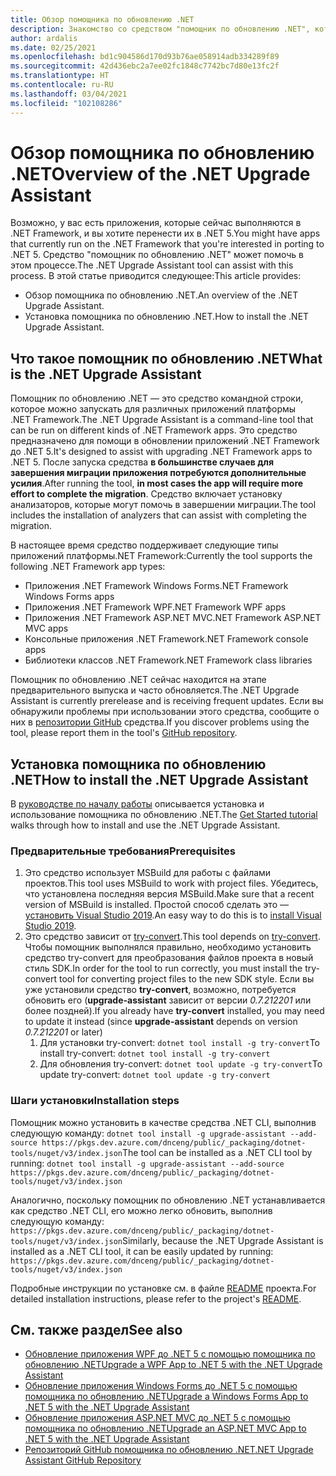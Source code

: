 ```yaml
---
title: Обзор помощника по обновлению .NET
description: Знакомство со средством "помощник по обновлению .NET", которое помогает переходить с платформы .NET Framework и обновляет проекты до .NET 5.
author: ardalis
ms.date: 02/25/2021
ms.openlocfilehash: bd1c904586d170d93b76ae058914adb334289f89
ms.sourcegitcommit: 42d436ebc2a7ee02fc1848c7742bc7d80e13fc2f
ms.translationtype: HT
ms.contentlocale: ru-RU
ms.lasthandoff: 03/04/2021
ms.locfileid: "102108286"
---
```

# <a name="overview-of-the-net-upgrade-assistant"></a><span data-ttu-id="95a57-103">Обзор помощника по обновлению .NET</span><span class="sxs-lookup"><span data-stu-id="95a57-103">Overview of the .NET Upgrade Assistant</span></span>

<span data-ttu-id="95a57-104">Возможно, у вас есть приложения, которые сейчас выполняются в .NET Framework, и вы хотите перенести их в .NET 5.</span><span class="sxs-lookup"><span data-stu-id="95a57-104">You might have apps that currently run on the .NET Framework that you're interested in porting to .NET 5.</span></span> <span data-ttu-id="95a57-105">Средство "помощник по обновлению .NET" может помочь в этом процессе.</span><span class="sxs-lookup"><span data-stu-id="95a57-105">The .NET Upgrade Assistant tool can assist with this process.</span></span> <span data-ttu-id="95a57-106">В этой статье приводится следующее:</span><span class="sxs-lookup"><span data-stu-id="95a57-106">This article provides:</span></span>

* <span data-ttu-id="95a57-107">Обзор помощника по обновлению .NET.</span><span class="sxs-lookup"><span data-stu-id="95a57-107">An overview of the .NET Upgrade Assistant.</span></span>
* <span data-ttu-id="95a57-108">Установка помощника по обновлению .NET.</span><span class="sxs-lookup"><span data-stu-id="95a57-108">How to install the .NET Upgrade Assistant.</span></span>

## <a name="what-is-the-net-upgrade-assistant"></a><span data-ttu-id="95a57-109">Что такое помощник по обновлению .NET</span><span class="sxs-lookup"><span data-stu-id="95a57-109">What is the .NET Upgrade Assistant</span></span>

<span data-ttu-id="95a57-110">Помощник по обновлению .NET — это средство командной строки, которое можно запускать для различных приложений платформы .NET Framework.</span><span class="sxs-lookup"><span data-stu-id="95a57-110">The .NET Upgrade Assistant is a command-line tool that can be run on different kinds of .NET Framework apps.</span></span> <span data-ttu-id="95a57-111">Это средство предназначено для помощи в обновлении приложений .NET Framework до .NET 5.</span><span class="sxs-lookup"><span data-stu-id="95a57-111">It's designed to assist with upgrading .NET Framework apps to .NET 5.</span></span> <span data-ttu-id="95a57-112">После запуска средства **в большинстве случаев для завершения миграции приложения потребуются дополнительные усилия**.</span><span class="sxs-lookup"><span data-stu-id="95a57-112">After running the tool, **in most cases the app will require more effort to complete the migration**.</span></span> <span data-ttu-id="95a57-113">Средство включает установку анализаторов, которые могут помочь в завершении миграции.</span><span class="sxs-lookup"><span data-stu-id="95a57-113">The tool includes the installation of analyzers that can assist with completing the migration.</span></span>

<span data-ttu-id="95a57-114">В настоящее время средство поддерживает следующие типы приложений платформы.NET Framework:</span><span class="sxs-lookup"><span data-stu-id="95a57-114">Currently the tool supports the following .NET Framework app types:</span></span>

- <span data-ttu-id="95a57-115">Приложения .NET Framework Windows Forms</span><span class="sxs-lookup"><span data-stu-id="95a57-115">.NET Framework Windows Forms apps</span></span>
- <span data-ttu-id="95a57-116">Приложения .NET Framework WPF</span><span class="sxs-lookup"><span data-stu-id="95a57-116">.NET Framework WPF apps</span></span>
- <span data-ttu-id="95a57-117">Приложения .NET Framework ASP.NET MVC</span><span class="sxs-lookup"><span data-stu-id="95a57-117">.NET Framework ASP.NET MVC apps</span></span>
- <span data-ttu-id="95a57-118">Консольные приложения .NET Framework</span><span class="sxs-lookup"><span data-stu-id="95a57-118">.NET Framework console apps</span></span>
- <span data-ttu-id="95a57-119">Библиотеки классов .NET Framework</span><span class="sxs-lookup"><span data-stu-id="95a57-119">.NET Framework class libraries</span></span>

<span data-ttu-id="95a57-120">Помощник по обновлению .NET сейчас находится на этапе предварительного выпуска и часто обновляется.</span><span class="sxs-lookup"><span data-stu-id="95a57-120">The .NET Upgrade Assistant is currently prerelease and is receiving frequent updates.</span></span> <span data-ttu-id="95a57-121">Если вы обнаружили проблемы при использовании этого средства, сообщите о них в [репозитории GitHub](https://github.com/dotnet/upgrade-assistant) средства.</span><span class="sxs-lookup"><span data-stu-id="95a57-121">If you discover problems using the tool, please report them in the tool's [GitHub repository](https://github.com/dotnet/upgrade-assistant).</span></span>

## <a name="how-to-install-the-net-upgrade-assistant"></a><span data-ttu-id="95a57-122">Установка помощника по обновлению .NET</span><span class="sxs-lookup"><span data-stu-id="95a57-122">How to install the .NET Upgrade Assistant</span></span>

<span data-ttu-id="95a57-123">В [руководстве по началу работы](https://aka.ms/dotnet-upgrade-assistant-install) описывается установка и использование помощника по обновлению .NET.</span><span class="sxs-lookup"><span data-stu-id="95a57-123">The [Get Started tutorial](https://aka.ms/dotnet-upgrade-assistant-install) walks through how to install and use the .NET Upgrade Assistant.</span></span>

### <a name="prerequisites"></a><span data-ttu-id="95a57-124">Предварительные требования</span><span class="sxs-lookup"><span data-stu-id="95a57-124">Prerequisites</span></span>

1. <span data-ttu-id="95a57-125">Это средство использует MSBuild для работы с файлами проектов.</span><span class="sxs-lookup"><span data-stu-id="95a57-125">This tool uses MSBuild to work with project files.</span></span> <span data-ttu-id="95a57-126">Убедитесь, что установлена последняя версия MSBuild.</span><span class="sxs-lookup"><span data-stu-id="95a57-126">Make sure that a recent version of MSBuild is installed.</span></span> <span data-ttu-id="95a57-127">Простой способ сделать это — [установить Visual Studio 2019](https://visualstudio.microsoft.com/downloads/).</span><span class="sxs-lookup"><span data-stu-id="95a57-127">An easy way to do this is to [install Visual Studio 2019](https://visualstudio.microsoft.com/downloads/).</span></span>
1. <span data-ttu-id="95a57-128">Это средство зависит от [try-convert](https://github.com/dotnet/try-convert).</span><span class="sxs-lookup"><span data-stu-id="95a57-128">This tool depends on [try-convert](https://github.com/dotnet/try-convert).</span></span> <span data-ttu-id="95a57-129">Чтобы помощник выполнялся правильно, необходимо установить средство try-convert для преобразования файлов проекта в новый стиль SDK.</span><span class="sxs-lookup"><span data-stu-id="95a57-129">In order for the tool to run correctly, you must install the try-convert tool for converting project files to the new SDK style.</span></span> <span data-ttu-id="95a57-130">Если вы уже установили средство **try-convert**, возможно, потребуется обновить его (**upgrade-assistant** зависит от версии _0.7.212201_ или более поздней).</span><span class="sxs-lookup"><span data-stu-id="95a57-130">If you already have **try-convert** installed, you may need to update it instead (since **upgrade-assistant** depends on version _0.7.212201_ or later)</span></span>
    1. <span data-ttu-id="95a57-131">Для установки try-convert: `dotnet tool install -g try-convert`</span><span class="sxs-lookup"><span data-stu-id="95a57-131">To install try-convert: `dotnet tool install -g try-convert`</span></span>
    1. <span data-ttu-id="95a57-132">Для обновления try-convert: `dotnet tool update -g try-convert`</span><span class="sxs-lookup"><span data-stu-id="95a57-132">To update try-convert: `dotnet tool update -g try-convert`</span></span>

### <a name="installation-steps"></a><span data-ttu-id="95a57-133">Шаги установки</span><span class="sxs-lookup"><span data-stu-id="95a57-133">Installation steps</span></span>

<span data-ttu-id="95a57-134">Помощник можно установить в качестве средства .NET CLI, выполнив следующую команду: `dotnet tool install -g upgrade-assistant --add-source https://pkgs.dev.azure.com/dnceng/public/_packaging/dotnet-tools/nuget/v3/index.json`</span><span class="sxs-lookup"><span data-stu-id="95a57-134">The tool can be installed as a .NET CLI tool by running: `dotnet tool install -g upgrade-assistant --add-source https://pkgs.dev.azure.com/dnceng/public/_packaging/dotnet-tools/nuget/v3/index.json`</span></span>

<span data-ttu-id="95a57-135">Аналогично, поскольку помощник по обновлению .NET устанавливается как средство .NET CLI, его можно легко обновить, выполнив следующую команду: `https://pkgs.dev.azure.com/dnceng/public/_packaging/dotnet-tools/nuget/v3/index.json`</span><span class="sxs-lookup"><span data-stu-id="95a57-135">Similarly, because the .NET Upgrade Assistant is installed as a .NET CLI tool, it can be easily updated by running: `https://pkgs.dev.azure.com/dnceng/public/_packaging/dotnet-tools/nuget/v3/index.json`</span></span>

<span data-ttu-id="95a57-136">Подробные инструкции по установке см. в файле [README](https://github.com/dotnet/upgrade-assistant) проекта.</span><span class="sxs-lookup"><span data-stu-id="95a57-136">For detailed installation instructions, please refer to the project's [README](https://github.com/dotnet/upgrade-assistant).</span></span>

## <a name="see-also"></a><span data-ttu-id="95a57-137">См. также раздел</span><span class="sxs-lookup"><span data-stu-id="95a57-137">See also</span></span>

- [<span data-ttu-id="95a57-138">Обновление приложения WPF до .NET 5 с помощью помощника по обновлению .NET</span><span class="sxs-lookup"><span data-stu-id="95a57-138">Upgrade a WPF App to .NET 5 with the .NET Upgrade Assistant</span></span>](upgrade-assistant-wpf-framework.md)
- [<span data-ttu-id="95a57-139">Обновление приложения Windows Forms до .NET 5 с помощью помощника по обновлению .NET</span><span class="sxs-lookup"><span data-stu-id="95a57-139">Upgrade a Windows Forms App to .NET 5 with the .NET Upgrade Assistant</span></span>](upgrade-assistant-winforms-framework.md)
- [<span data-ttu-id="95a57-140">Обновление приложения ASP.NET MVC до .NET 5 с помощью помощника по обновлению .NET</span><span class="sxs-lookup"><span data-stu-id="95a57-140">Upgrade an ASP.NET MVC App to .NET 5 with the .NET Upgrade Assistant</span></span>](upgrade-assistant-aspnetmvc.md)
- [<span data-ttu-id="95a57-141">Репозиторий GitHub помощника по обновлению .NET</span><span class="sxs-lookup"><span data-stu-id="95a57-141">.NET Upgrade Assistant GitHub Repository</span></span>](https://github.com/dotnet/upgrade-assistant)

